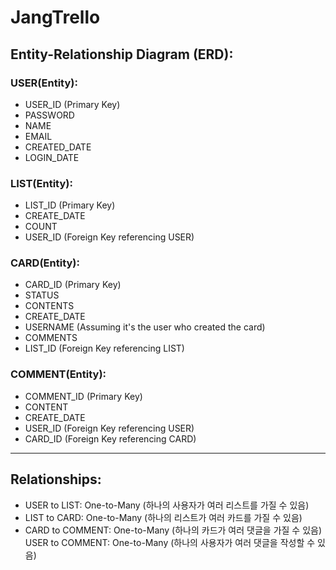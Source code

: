# JangTrello
## Entity-Relationship Diagram (ERD):
### USER(Entity):
- USER_ID (Primary Key)
- PASSWORD
- NAME
- EMAIL
- CREATED_DATE
- LOGIN_DATE
### LIST(Entity):

- LIST_ID (Primary Key)
- CREATE_DATE
- COUNT
- USER_ID (Foreign Key referencing USER)
### CARD(Entity):

- CARD_ID (Primary Key)
- STATUS
- CONTENTS
- CREATE_DATE
- USERNAME (Assuming it's the user who created the card)
- COMMENTS
- LIST_ID (Foreign Key referencing LIST)
### COMMENT(Entity):

- COMMENT_ID (Primary Key)
- CONTENT
- CREATE_DATE
- USER_ID (Foreign Key referencing USER)
- CARD_ID (Foreign Key referencing CARD)
---

## Relationships:
- USER to LIST: One-to-Many (하나의 사용자가 여러 리스트를 가질 수 있음)
- LIST to CARD: One-to-Many (하나의 리스트가 여러 카드를 가질 수 있음)
- CARD to COMMENT: One-to-Many (하나의 카드가 여러 댓글을 가질 수 있음)
USER to COMMENT: One-to-Many (하나의 사용자가 여러 댓글을 작성할 수 있음)
